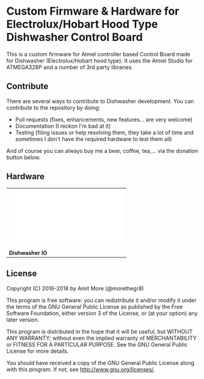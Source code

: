 # Custom Firmware & Hardware for Electrolux/Hobart Hood Type Dishwasher Control Board

This is a custom firmware for Atmel controller based Control Board made for Dishwasher (Electrolux/Hobart hood type). It uses the Atmel Studio for ATMEGA328P and a number of 3rd party libraries. 

## Contribute

There are several ways to contribute to Dishwasher development. You can contribute to the repository by doing:

* Pull requests (fixes, enhancements, new features... are very welcome)
* Documentation (I reckon I'm bad at it)
* Testing (filing issues or help resolving them, they take a lot of time and sometimes I don't have the required hardware to test them all)

And of course you can always buy me a beer, coffee, tea,... via the donation button below.


## Hardware

||
|---|
|![Dishwasher](hardware/IO.pdf)||
|**Dishwasher IO**||

## License

Copyright (C) 2016-2018 by Amit More (@morethegr8)

This program is free software: you can redistribute it and/or modify it under the terms of the GNU General Public License as published by the Free Software Foundation, either version 3 of the License, or (at your option) any later version.

This program is distributed in the hope that it will be useful, but WITHOUT ANY WARRANTY; without even the implied warranty of MERCHANTABILITY or FITNESS FOR A PARTICULAR PURPOSE. See the GNU General Public License for more details.

You should have received a copy of the GNU General Public License along with this program. If not, see http://www.gnu.org/licenses/.
